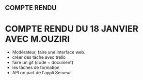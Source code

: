 ## COMPTE RENDU



# COMPTE RENDU  DU  18 JANVIER AVEC  M.OUZIRI
-  Modérateur, faire une interface web. 
- créer des tâche avec trello
- faire un git (code + document)
- les tâches de formation 
- API on part de l'appli Serveur
